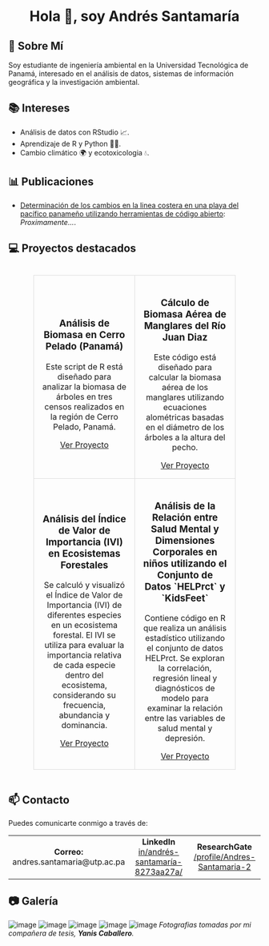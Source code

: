 <div align="center">
  <h1> Hola 👋, soy Andrés Santamaría </h1>
  <ul>
</div>

## 🌱 Sobre Mí
Soy estudiante de ingeniería ambiental en la Universidad Tecnológica de Panamá, interesado en el análisis de datos, sistemas de información geográfica y la investigación ambiental.

## 📚 Intereses
- Análisis de datos con RStudio 📈.
- Aprendizaje de R y Python 👨‍💻.
- Cambio climático 🌍 y ecotoxicologia 💧.

## 📊 Publicaciones
- [Determinación de los cambios en la linea costera en una playa del pacífico panameño utilizando herramientas de código abierto](https://github.com/AndresRogelio/ODSAS): *Proximamente...*.

## 💻 Proyectos destacados

<div style="display: flex; justify-content: center;">
  <table style="border-collapse: collapse; width: 80%; text-align: center;">
    <tr>
      <td style="border: 1px solid #ddd; padding: 16px;">
        <div style="text-align: center;">
          <h3>Análisis de Biomasa en Cerro Pelado (Panamá)</h3>
          <p>Este script de R está diseñado para analizar la biomasa de árboles en tres censos realizados en la región de Cerro Pelado, Panamá.</p>
          <a href="https://github.com/AndresRogelio/biomasapelado">Ver Proyecto</a>
        </div>
      </td>
      <td style="border: 1px solid #ddd; padding: 16px;">
        <div style="text-align: center;">
          <h3>Cálculo de Biomasa Aérea de Manglares del Río Juan Diaz</h3>
          <p>Este código está diseñado para calcular la biomasa aérea de los manglares utilizando ecuaciones alométricas basadas en el diámetro de los árboles a la altura del pecho.</p>
          <a href="https://github.com/AndresRogelio/AGB_manglar">Ver Proyecto</a>
        </div>
      </td>
    </tr>
    <tr>
      <td style="border: 1px solid #ddd; padding: 16px;">
        <div style="text-align: center;">
          <h3>Análisis del Índice de Valor de Importancia (IVI) en Ecosistemas Forestales</h3>
          <p>Se calculó y visualizó el Índice de Valor de Importancia (IVI) de diferentes especies en un ecosistema forestal. El IVI se utiliza para evaluar la importancia relativa de cada especie dentro del ecosistema, considerando su frecuencia, abundancia y dominancia.</p>
          <a href="https://github.com/AndresRogelio/IVI">Ver Proyecto</a>
        </div>
      </td>
      <td style="border: 1px solid #ddd; padding: 16px;">
        <div style="text-align: center;">
          <h3>Análisis de la Relación entre Salud Mental y Dimensiones Corporales en niños utilizando el Conjunto de Datos `HELPrct` y `KidsFeet`</h3>
          <p>Contiene código en R que realiza un análisis estadístico utilizando el conjunto de datos HELPrct. Se exploran la correlación, regresión lineal y diagnósticos de modelo para examinar la relación entre las variables de salud mental y depresión.</p>
          <a href="https://github.com/AndresRogelio/ttest">Ver Proyecto</a>
        </div>
      </td>
    </tr>
  </table>
</div>

## 📫 Contacto
Puedes comunicarte conmigo a través de:
<table style="width: 100%; border-collapse: collapse;">
    <tr>
        <td style="border: none; text-align: center;">
            <strong>Correo:</strong><br>
            andres.santamaria@utp.ac.pa
        </td>
        <td style="border: none; text-align: center;">
            <strong>LinkedIn</strong><br>
            <a href="https://www.linkedin.com/in/andrés-santamaría-8273aa27a/" target="_blank">in/andrés-santamaría-8273aa27a/</a>
        </td>
        <td style="border: none; text-align: center;">
            <strong>ResearchGate</strong><br>
            <a href="https://www.researchgate.net/profile/Andres-Santamaria-" target="_blank">/profile/Andres-Santamaria-2</a>
        </td>
    </tr>
</table>

## 📷 Galería
![image](https://github.com/user-attachments/assets/52e7cda3-a8a6-47fd-9c06-82e62e6504ae)
![image](https://github.com/user-attachments/assets/634c561b-d39b-4685-b4cd-ce7c00834897)
![image](https://github.com/user-attachments/assets/48406162-4632-4983-9208-c8ac6a637c7c)
![image](https://github.com/user-attachments/assets/8ad5a7ae-ff6c-4b17-aaad-f74429193da0)
![image](https://github.com/user-attachments/assets/4309e1a1-cf13-45da-962a-3827d400f6eb)
*Fotografias tomadas por mi compañera de tesis, **Yanis Caballero**.*






